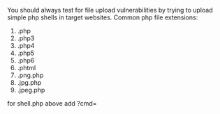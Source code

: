 You should always test for file upload vulnerabilities by trying to upload simple php shells in target websites.
Common php file extensions:
1. .php
2. .php3
3. .php4
4. .php5
5. .php6
6. .phtml
7. .png.php
8. .jpg.php
9. .jpeg.php


for shell.php above add ?cmd=<command eg whoami>
